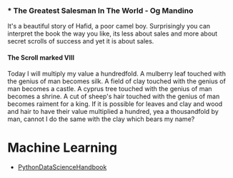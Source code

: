### * The Greatest Salesman In The World - Og Mandino

It's a beautiful story of Hafid, a poor camel boy. Surprisingly you can interpret the book the way you like, its less about sales and more about secret scrolls of success and yet it is about sales.
#### The Scroll marked VIII 
Today I will multiply my value a hundredfold.
A mulberry leaf touched with the genius of man becomes silk.
A field of clay touched with the genius of man becomes a castle.
A cyprus tree touched with the genius of man becomes a shrine.
A cut of sheep's hair touched with the genius of man becomes raiment for a king.
If it is possible for leaves and clay and wood and hair to have their value multiplied a hundred, yea a thousandfold by man, cannot I do the same with the clay which bears my name?


# Machine Learning
* [PythonDataScienceHandbook](https://github.com/jakevdp/PythonDataScienceHandbook)
